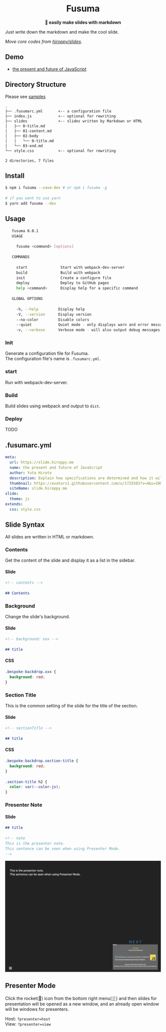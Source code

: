 <div align="center">
  <h1>Fusuma</h1>
</div>

<div align="center">
  <strong>📝 easily make slides with markdown</strong>
</div>

Just write down the markdown and make the cool slide.

_Move core codes from [hiroppy/slides](https://github.com/hiroppy/slides)._

## Demo

* [the present and future of JavaScript](https://slides.hiroppy.me/the-present-and-future-of-JavaScript/)

## Directory Structure

Please see [samples](/samples)

```
.
├── .fusumarc.yml       <-- a configuration file
├── index.js            <-- optional for rewriting
├── slides              <-- slides written by Markdown or HTML
│   ├── 0-title.md
│   ├── 01-content.md
│   ├── 02-body
│   │   └── 0-title.md
│   └── 03-end.md
└── style.css           <-- optional for rewriting

2 directories, 7 files
```

## Install

```sh
$ npm i fusuma --save-dev # or npm i fusuma -g

# if you want to use yarn
$ yarn add fusuma --dev
```

## Usage

```sh
   fusuma 0.0.1
   USAGE

     fusuma <command> [options]

   COMMANDS

     start               Start with webpack-dev-server
     build               Build with webpack
     init                Create a configure file
     deploy              Deploy to GitHub pages
     help <command>      Display help for a specific command

   GLOBAL OPTIONS

     -h, --help         Display help
     -V, --version      Display version
     --no-color         Disable colors
     --quiet            Quiet mode - only displays warn and error messages
     -v, --verbose      Verbose mode - will also output debug messages
```

### Init

Generate a configuration file for Fusuma.  
The configuration file's name is `.fusumarc.yml`.

### start

Run with webpack-dev-server.

### Build

Build slides using webpack and output to `dist`.

### Deploy

TODO

## .fusumarc.yml

```yaml
meta:
  url: https://slide.hiroppy.me
  name: the present and future of JavaScript
  author: Yuta Hiroto
  description: Explain how specifications are determined and how it will be in the future.
  thumbnail: https://avatars1.githubusercontent.com/u/1725583?v=4&s=200
  siteName: slide.hiroppy.me
slide:
  theme: js
extends:
  css: style.css
```

## Slide Syntax

All slides are written in HTML or markdown.

### Contents

Get the content of the slide and display it as a list in the sidebar.

#### Slide

```md
<!-- contents -->

## Contents
```

### Background

Change the slide's background.

#### Slide

```md
<!-- background: xxx -->

## title
```

#### CSS

```css
.bespoke-backdrop.xxx {
  background: red;
}
```

### Section Title

This is the common setting of the slide for the title of the section.

#### Slide

```md
<!-- sectionTitle -->

## title
```

#### CSS

```css
.bespoke-backdrop.section-title {
  background: red;
}

.section-title h2 {
  color: var(--color-js);
}
```

### Presenter Note

#### Slide

```md
## title

<!-- note
This is the presenter note.
This sentence can be seen when using Presenter Mode.
-->
```

![](./images/presenter-host.png)

## Presenter Mode

Click the rocket(:rocket:) icon from the bottom right menu(三) and then slides for presentation will be opened as a new window, and an already open window will be windows for presenters.

Host: `?presenter=host`  
View: `?presenter=view`
